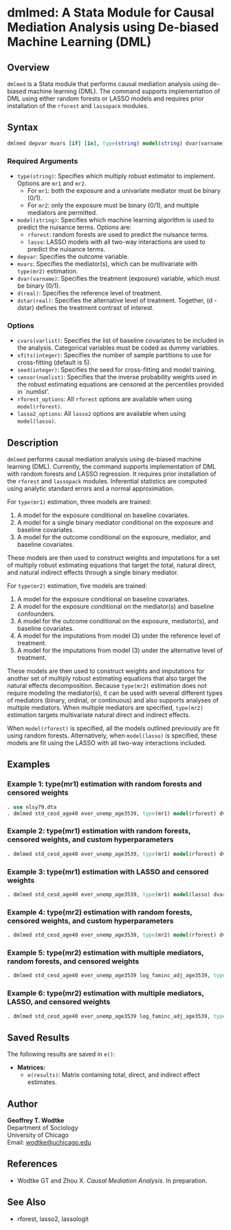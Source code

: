 # dmlmed: A Stata Module for Causal Mediation Analysis using De-biased Machine Learning (DML)

## Overview

`dmlmed` is a Stata module that performs causal mediation analysis using de-biased machine learning (DML). The command supports implementation of DML using either random forests or LASSO models and requires prior installation of the `rforest` and `lassopack` modules.

## Syntax

```stata
dmlmed depvar mvars [if] [in], type(string) model(string) dvar(varname) d(real) dstar(real) [options]
```

### Required Arguments

- `type(string)`: Specifies which multiply robust estimator to implement. Options are `mr1` and `mr2`.
  - For `mr1`: both the exposure and a univariate mediator must be binary (0/1).
  - For `mr2`: only the exposure must be binary (0/1), and multiple mediators are permitted.
- `model(string)`: Specifies which machine learning algorithm is used to predict the nuisance terms. Options are:
  - `rforest`: random forests are used to predict the nuisance terms.
  - `lasso`: LASSO models with all two-way interactions are used to predict the nuisance terms.
- `depvar`: Specifies the outcome variable.
- `mvars`: Specifies the mediator(s), which can be multivariate with `type(mr2)` estimation.
- `dvar(varname)`: Specifies the treatment (exposure) variable, which must be binary (0/1).
- `d(real)`: Specifies the reference level of treatment.
- `dstar(real)`: Specifies the alternative level of treatment. Together, (d - dstar) defines the treatment contrast of interest.

### Options

- `cvars(varlist)`: Specifies the list of baseline covariates to be included in the analysis. Categorical variables must be coded as dummy variables.
- `xfits(integer)`: Specifies the number of sample partitions to use for cross-fitting (default is 5).
- `seed(integer)`: Specifies the seed for cross-fitting and model training.
- `censor(numlist)`: Specifies that the inverse probability weights used in the robust estimating equations are censored at the percentiles provided in `numlist'.
- `rforest_options`: All `rforest` options are available when using `model(rforest)`.
- `lasso2_options`: All `lasso2` options are available when using `model(lasso)`.

## Description

`dmlmed` performs causal mediation analysis using de-biased machine learning (DML). Currently, the command supports implementation of DML with random forests and LASSO regression. It requires prior installation of the `rforest` and `lassopack` modules. Inferential statistics are computed using analytic standard errors and a normal approximation. 

For `type(mr1)` estimation, three models are trained: 
1. A model for the exposure conditional on baseline covariates.
2. A model for a single binary mediator conditional on the exposure and baseline covariates.
3. A model for the outcome conditional on the exposure, mediator, and baseline covariates.

These models are then used to construct weights and imputations for a set of multiply robust estimating equations that target the total, natural direct, and natural indirect effects through a single binary mediator.

For `type(mr2)` estimation, five models are trained:
1. A model for the exposure conditional on baseline covariates.
2. A model for the exposure conditional on the mediator(s) and baseline confounders.
3. A model for the outcome conditional on the exposure, mediator(s), and baseline covariates.
4. A model for the imputations from model (3) under the reference level of treatment.
5. A model for the imputations from model (3) under the alternative level of treatment.

These models are then used to construct weights and imputations for another set of multiply robust estimating equations that also target the natural effects decomposition. Because `type(mr2)` estimation does not require modeling the mediator(s), it can be used with several different types of mediators (binary, ordinal, or continuous) and also supports analyses of multiple mediators. When multiple mediators are specified, `type(mr2)` estimation targets multivariate natural direct and indirect effects.

When `model(rforest)` is specified, all the models outlined previously are fit using random forests. Alternatively, when `model(lasso)` is specified, these models are fit using the LASSO with all two-way interactions included.

## Examples

### Example 1: type(mr1) estimation with random forests and censored weights

```stata
. use nlsy79.dta
. dmlmed std_cesd_age40 ever_unemp_age3539, type(mr1) model(rforest) dvar(att22) cvars(female black hispan paredu parprof parinc_prank famsize afqt3) d(1) dstar(0) censor(1 99)
```

### Example 2: type(mr1) estimation with random forests, censored weights, and custom hyperparameters

```stata
. dmlmed std_cesd_age40 ever_unemp_age3539, type(mr1) model(rforest) dvar(att22) cvars(female black hispan paredu parprof parinc_prank famsize afqt3) d(1) dstar(0) censor(1 99) iter(200) numvars(5) lsize(5)
```

### Example 3: type(mr1) estimation with LASSO and censored weights

```stata
. dmlmed std_cesd_age40 ever_unemp_age3539, type(mr1) model(lasso) dvar(att22) cvars(female black hispan paredu parprof parinc_prank famsize afqt3) d(1) dstar(0) censor(1 99)
```

### Example 4: type(mr2) estimation with random forests, censored weights, and custom hyperparameters

```stata
. dmlmed std_cesd_age40 ever_unemp_age3539, type(mr2) model(rforest) dvar(att22) cvars(female black hispan paredu parprof parinc_prank famsize afqt3) d(1) dstar(0) censor(1 99) iter(200) numvars(5) lsize(5)
```

### Example 5: type(mr2) estimation with multiple mediators, random forests, and censored weights

```stata
. dmlmed std_cesd_age40 ever_unemp_age3539 log_faminc_adj_age3539, type(mr2) model(rforest) dvar(att22) cvars(female black hispan paredu parprof parinc_prank famsize afqt3) d(1) dstar(0) censor(1 99)
```

### Example 6: type(mr2) estimation with multiple mediators, LASSO, and censored weights

```stata
. dmlmed std_cesd_age40 ever_unemp_age3539 log_faminc_adj_age3539, type(mr2) model(lasso) dvar(att22) cvars(female black hispan paredu parprof parinc_prank famsize afqt3) d(1) dstar(0) censor(1 99)
```

## Saved Results

The following results are saved in `e()`:

- **Matrices:**
  - `e(results)`: Matrix containing total, direct, and indirect effect estimates.

## Author

**Geoffrey T. Wodtke**  
Department of Sociology  
University of Chicago  
Email: [wodtke@uchicago.edu](mailto:wodtke@uchicago.edu)

## References

- Wodtke GT and Zhou X. *Causal Mediation Analysis*. In preparation.

## See Also

- rforest, lasso2, lassologit
